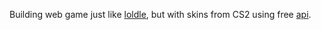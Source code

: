 Building web game just like [loldle](https://loldle.net/), but with skins from CS2 using free [api](https://loldle.net/).